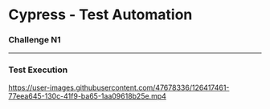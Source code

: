 # Cypress - Test Automation
### Challenge N1
---

### Test Execution


https://user-images.githubusercontent.com/47678336/126417461-77eea645-130c-41f9-ba65-1aa09618b25e.mp4


